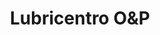 ---
title: "Lubricentro O&P"
url: /san-sebastian/lubricentro-oyp/
shop: reparación de automóviles
---